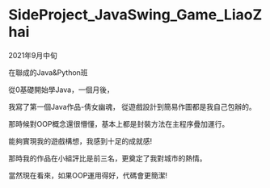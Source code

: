 # SideProject_JavaSwing_Game_LiaoZhai
2021年9月中旬

在聯成的Java&Python班

從0基礎開始學Java，一個月後，

我寫了第一個Java作品-倩女幽魂，
從遊戲設計到簡易作圖都是我自己包辦的。

那時候對OOP概念還很懵懂，基本上都是封裝方法在主程序疊加運行。

能夠實現我的遊戲構想，我感到十足的成就感!

那時我的作品在小組評比是前三名，更奠定了我對城市的熱情。

當然現在看來，如果OOP運用得好，代碼會更簡潔!
